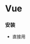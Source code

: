 # Vue

### 安装

- 直接用<script>引入

  ```html
  <html>
      <head>
          <script src="https://unpkg.com/vue/dist/vue.js"></script>
      </head>
      <body>
          <div id="app">
              {{name}}
      </div>
      </body>
  </html>
  
  <script>
  let app = new Vue({
          el: "#app",
          data:{
              name:'zzg',
          },
          methods:{},
      });
  </script>
  ```

- CDN

  ```html
  //适用于制作原型或学习
  <script src="https://cdn.jsdelivr.net/npm/vue/dist/vue.js"></script>
  ```

- NPM

  ```shell
  npm install vue
  ```

### 介绍

**Vue.js是什么**

**起步**

**声明式渲染**

```html
<html>
    <head>
        <script src="https://unpkg.com/vue/dist/vue.js"></script>
    </head>
    <body>
        <div id="app">
            {{name}}//文本插值
            <p v-bind:title='message'>pdd</p>//动态绑定
        </div>
    </body>
</html>

<script>
let myApp = new Vue({
        el: "#app",
        data:{
            name:'zzg',
            message:'this is pdd',
        },
        methods:{},
    });
</script>
```

v-bind:attribute称为指令，指令带有前缀v-，将p节点的titile attribute与Vue实例的message 属性保持一致

**条件与循环**

```html
<html>
    <head>
        <script src="https://unpkg.com/vue/dist/vue.js"></script>
    </head>
    <body>
        <div id="app">
            <!-- 条件 -->
            <a v-if="seen">你能看到我</a>
            <ol>
                <!-- 循环 -->
                <li v-for="todo in todos">
                    {{todo.text}}
                </li>
            </ol>
        </div>
    </body>
</html>

<script>
let myApp = new Vue({
        el: "#app",
        data:{
            seen:true,
            todos:[
                {
                    text:'abd',
                },
                {
                    text:'dsdsd',
                }
            ]
        },
        methods:{},
    });
</script>
```

**处理用户输入**

```html
<html>
    <head>
        <script src="https://unpkg.com/vue/dist/vue.js"></script>
    </head>
    <body>
        <div id="app">
            {{message}}
            <!-- v-on添加事件监听器 -->
            <button v-on:click='reverseMessage'>click</button>
            <!-- 绑定输入框和message属性 -->
            <input v-model='message'>
        </div>
    </body>
</html>

<script>
let myApp = new Vue({
        el: "#app",
        data:{
            message:'china',
        },
        methods:{
            reverseMessage(){
                //只更新了message属性的值，没有触碰dom，dom操作由Vue完成
                this.message=this.message.split('').reverse().join('');
            }
        },
    });
</script>
```

**组件化应用构建**

```html
<html>
    <head>
        <script src="https://unpkg.com/vue/dist/vue.js"></script>
    </head>
    <body>
        <div id="app">
            <ol>
                <!-- 为每个todo-item提供todo对象，因为todo对象是变量(内容是动态的),
                父组件中grocery的变化会导致todo-item组件中todo的变化 -->
                <todo-item v-for="grocery in groceryList" v-bind:todo='grocery' v-bind:key="grocery.id">
                </todo-item>
            </ol>
        </div>
    </body>
</html>

<script>
//定义一个名为todo-item的新组件
Vue.component('todo-item',{
    //todo-item组件接受一个prop，类似一个自定义属性名为todo
    props:['todo'],
    template:'<li>{{todo.text}}</li>'
});

let myApp = new Vue({
        el: "#app",
        data:{
            groceryList: [
                { id: 0, text: '蔬菜' },
                { id: 1, text: '奶酪' },
                { id: 2, text: '随便其它什么人吃的东西' },
            ],
        },
        methods:{
        },
    });
</script>
```

### Vue实例

**创建一个Vue实例**

每一个应用都是通过用Vue函数创建一个新的Vue实例开始的

```javascript
var  vm=new Vue({
	//选项
})
```

一个应用由一个通过new Vue创建的根Vue实例，以及可选的、嵌套的、可复用的组件树组成

**数据与方法**

当一个Vue实例被创建时，它将data对象中的所有property加入到Vue的响应式系统中

当property值发生改变，视图也会发生响应，匹配更新为新的值

```javascript
var data={a:1}

let app = new Vue({
        el: "#app",
        data:data,
        methods:{
        },
    });

console.log(vm.a===data.a);//true
//vm改变，data改变
vm.a=2;
console.log(data.a);//2
//data改变，vm中的data也改变
data.a=3;
console.log(vm.a);//3

//数据改变时，视图会重新渲染
//只有当实例被创建时就已经存在与data中的property才是响应式的
//如果添加一个新的property，此时b新property的改变不会触发视图的更新

//阻止修改现有的property，响应式系统将无法追踪变化，无法对视图进行更新
Object.freeze(data);

//其他有用的实例与方法
//前缀$与用户定义的property区分开
console.log(vm.$data===data);//true
console.log(vm.$el===document.getElementById('app'));//true

vm.$watch('a',function(newValue,oldValue){
    //a属性改变时调用
    console.log(newValue,oldValue);
})
```

**实例生命周期钩子**

每个Vue实例被创建时都要经过一系列的初始化过程（设置数据监听、编译模板、将实例挂载到DOM并在数据变化时更新DOM）

```javascript
let app = new Vue({
        el: "#app",
        data:{
            a:1,
        },
        //更新钩子
        updated:function(){
            console.log('updated');
        },
        //挂载完成的钩子
        mounted:function(){
            console.log('mounted');
        },
        //销毁钩子
        destroyed:function(){
            console.log('destroyed');
        },
        //创建完成钩子
        created:function(){
            console.log('created');
        },
        methods:{
            
        },
    });
```

***不要在在选项property或回调上使用箭头函数***

因为箭头函数没有this，this会作为变量一直向上级词法作用域查找

<img src="https://cn.vuejs.org/images/lifecycle.png" alt="Vue 实例生命周期" style="zoom:50%;" />

### 模板语法

基于HTML的模板语法，声明式的将DOM绑定至低层Vue实例的数据

在底层实现上，Vue将模板编译成虚拟DOM渲染函数

Vue能够智能计算出最少需要重新渲染多少组件，并将DOM操作次数减到最少

**插值**

- 文本插值

  使用Mustache语法（双大括号），msg发生改变时，插值处的内容都会更新

  ```html
  <span>Message:{{ msg }}</span>
  //v-once指令一次性的插值，数据改变时，插值处的内容不会更新
  <span v-once>这个将不会改变:{{ msg }}</span>
  ```

- 原始HTML

  rawHtml的属性值被作为HTML解析，会忽略解析property值中的数据绑定

  ```html
  <p>Using mustaches:{{rawHtml}}</p>
  <p>Using v-html directive: <span v-html="rawHtml"></span></p>
  ```

  只对可信内容使用HTML插值，不对用户提供的内容使用插值

- Attribute

  v-bind指令

  ```html
  <button v-bind:disabled="isButtonDisabled"></button>
  ```

  只要属性存在就为true，如果disabled attribute为null、undefined或false，则disabled attribute不会被包含在button元素中

- JS表达式

  所有的数据绑定，Vue都提供完全的JS表达式支持

  每个绑定都只能包含单个表达式

**指令**

- 参数

  一些指令能接受一个参数，在指令名后用冒号表示

  ```html
  <a v-bind:href="url"></a>
  <a v-on:click="doSomething"></a>
  ```

- 动态参数

  ```html
  <a v-bind:[attributeName]="url"></a>
  <a v-on:[eventName]='doSomething'></a>
  ```

- 修饰符

  以半角句号.指明的特殊后缀，指出一个指令应该以特殊方式绑定

  ```javascript
  <form v-on:submit.prevent="onSubmit"></form>
  ```

  .prevent告诉v-on指令对于触发的事件调用event.preventDefault()

**缩写**

- v-bind缩写

  ```html
  <a v-bind:href="url"></a>
  //缩写
  <a :href="url"></a>
  //动态参数
  <a :[key]="url"></a>
  ```

- v-on缩写

  ```html
  <a v-on:click="doSomething"></a>
  //缩写
  <a @click="doSomething"></a>
  //动态参数
  <a @[event]="doSomething"></a>
  ```

### 计算属性和侦听器

**计算属性**

模板内放入太多的逻辑会让模板过重难以维护

- 基础例子

  ```html
  <html>
      <head>
          <script src="https://unpkg.com/vue/dist/vue.js"></script>
      </head>
      <body>
          <div id="app">
              {{message}}
              {{reversedMessage}}
          </div>
      </body>
  </html>
  
  <script>
  
  let app = new Vue({
          el: "#app",
          data:{
              message:'china',
          },
          computed:{
              //计算属性的getter
              //vm.reversedMessage依赖于message
              reversedMessage:function(){
                  return this.message.split('').reverse().join('');
              }
          },
      });
  </script>
  ```

- 计算属性缓存与方法

  可以将同一函数定义为一个方法而不是计算属性，两种方式的最终结果相同。

  不同的是计算属性是基于响应式依赖进行缓存的。只在相关的响应式依赖发生改变时才会重新求值

  只要message没有发生改变，多次访问reversedMessage计算属性会立即返回之前的计算结果，而不必再次执行函数

  ```javascript
  computed: {
    now: function () {
      return Date.now()
    }
  }
  ```

  now属性将不会更新

- 计算属性 VS 侦听属性

- 计算属性的setter

  计算属性默认只有getter，不过需要时可以提供getter

  ```javascript
  computed: {
    fullName: {
      // getter
      get: function () {
        return this.firstName + ' ' + this.lastName
      },
      // setter
      set: function (newValue) {
        var names = newValue.split(' ')
        this.firstName = names[0]
        this.lastName = names[names.length - 1]
      }
    }
  }
  ```

**侦听器**

```html
<html>
    <head>
        <script src="https://unpkg.com/vue/dist/vue.js"></script>
    </head>
    <body>
        <div id="app">
            <P>
                Ask a yes/no question:
                <input v-model="question">
            </P>
            <p>{{answer}}</p>
        </div>
    </body>
</html>

<script>
let app = new Vue({
        el: "#app",
        data:{
            question:'',
            answer:'',
        },
        watch:{
            question:function(newQuestion,oldQuestion){
                this.answer='Waiting for you to stop typing';
                this.debounce(this.getAnswer,1000)();
            }
        },
        created:function(){
            this.debouncedGetAnswer=this.debounce(this.getAnswer,500);
        },
        computed:{
            //计算属性的getter
            reversedMessage:function(){
                return this.message.split('').reverse().join('');
            }
        },
        methods:{
            getAnswer:function(){
                this.answer='ok';
            },
            debounce:function(fn,delay){//防抖函数
                let timer=null;
                return function(){
                    if(timer)
                        clearTimeout(timer);
                    timer=setTimeout(fn,delay);
                }
            },
        }
    });
</script>
```

### Class与Style绑定

**绑定HTML Class**

```html
<div v-bind:class="{active:isActive}">
    active这个class是否存在取决于数据property isActive为true还是false
</div>
<div class="static" v-bind:class="{active:isActive,'text-danger':hasError}">
    v-bind:class可以与普通的class attribute共存
</div>
<div v-bind:class="classObject">
    绑定的数据对象classObject可以定义在data中，不必内联
</div>
<div v-bind:class="[activeClass,errorClass]">
    传一个数组，一个class列表
</div>
<div v-bind:class="[isActive ? activeClass: '', errorClass]">
    使用三元表达式
</div>
<div v-bind:class="[{active:isActive},errorClass]">
    在数组中也可以用对象
</div>
//当在一个自定义组件上使用class property时，这些class会被添加到组件的根元素上
//元素上已经存在的class不会被覆盖
```

**绑定内联样式**

```html
<div v-bind:style="{color:activeColor,fontSize:fontSize+'px'}">
    
</div>
<div v-bind:style="styleObject">
    直接绑定到样式对象上
</div>
<div v-bind:style="[baseStyles,overridingStyles]">
    数组语法将多个样式对象应用到同一个元素上
</div>
//当v-bind:style使用需要添加浏览器引擎前缀的CSS property时，自动侦测并添加相应的前缀
//Google -webkit-,Firefox -moz-,Opera -o-,IE -ms

//为style绑定中的property提供一个包含多个值的数组，常用于提供多个带前缀的值
<div :style="{ display: ['-webkit-box', '-ms-flexbox', 'flex'] }"></div>
```

### 条件渲染

**v-if**

用于条件性的渲染一块内容，内容只会在指令的表达式返回true时被渲染

```html
<h1 v-if="aweson">
    Vue is awesome
</h1>
<h1 v-else>Oh no</h1>
<template v-else>//v-else必须紧跟在v-if或v-else-if的元素后面，否则不会被识别
    <h1>Title</h1>
    <p把一个template元素当做不可见的包裹元素来切换多个元素，最终的渲染结果不会包含template元素</p>
</template>
<div v-if="type==='A'">
                A
</div>
<div v-else-if="type==='B'">//v-else-if与v-else类似
                B
</div>
<div v-else>
                not A or B
</div>
//用key管理可复用的元素，Vue会为了尽可能的高效的渲染元素，通常会复用已有元素而不是从头开始渲染
//下面的代码中切换loginType不会清除用户的输入，input不会被替换掉，只会替换它的一些属性如placeholder
<template v-if="loginType === 'username'">
  <label>Username</label>
  <input placeholder="Enter your username">
</template>
<template v-else>
  <label>Email</label>
  <input placeholder="Enter your email address">
</template>

//为每个input添加一个唯一的key attribute
//label标签仍然会被复用
<template v-if="loginType === 'username'">
  <label>Username</label>
  <input placeholder="Enter your username" key="username-input">
</template>
<template v-else>
  <label>Email</label>
  <input placeholder="Enter your email address" key="email-input">
</template>
```

**v-show**

```html
<h1 v-show="ok">//带有v-show的元素始终会被渲染并保留在DOM中，V-show只是简单的切换元素的Css property display
    Hello
</h1>
//v-show不支持template元素，也不支持v-else
```

**v-if vs v-show**

- v-if是真的条件渲染，它会确保在切换过程中条件块内的事件监听器和子组件适当的被销毁和重建
- v-if也是惰性的，如果在初始渲染条件为假，什么也不做，直到条件第一次变为真，才开始渲染条件块
- v-show不管初始条件是什么，元素总会被渲染，只是简单的基于CSS进行切换
- v-if有更高的切换开销，v-show有更高的初始渲染开销
- 如果需要频繁的进行切换，使用v-show；如果在运行时条件很少改变，使用v-if较好

**v-if 与v-for一起使用**

v-for比v-if具有更高的优先级

### 列表渲染

**用v-for把一个数组对应为一组元素**

```html
<html>
    <head>
        <script src="https://unpkg.com/vue/dist/vue.js"></script>
    </head>
    <body>
        <div id="app">
            //index为当前项的索引
            //可以用of替代in
            <li v-for="(item,index) in items" :key="item.message">
                {{item.message}}-{{index}}-{{parent}}//v-for中可以访问所有父作用域的property
            </li>
        </div>
    </body>
</html>

<script>
let app = new Vue({
        el: "#app",
        data:{
            parent:'parent',
            items:[
                {message:'Foo'},
                {message:'Bar'},
            ]
        }
    });
</script>
```

**在v-for里使用对象**

```html
<html>
    <head>
        <script src="https://unpkg.com/vue/dist/vue.js"></script>
    </head>
    <body>
        <div id="app">
            //index作为索引，name作为键名，value为键值
            //Object.keys()的结果进行遍历
            <div v-for="(value, name, index) in object">
                {{ index }}. {{ name }}: {{ value }}
            </div>
        </div>
    </body>
</html>

<script>
let app = new Vue({
        el: "#app",
        data:{
            object: {
                title: 'How to do lists in Vue',
                author: 'Jane Doe',
                publishedAt: '2016-04-10'
            },
        }
    });
</script>
```

**维护状态**

Vue更新使用v-for渲染的元素列表时，默认使用就地更新的策略

如果数据项的顺序被改变，Vue不会移动DOM元素来匹配数据项的顺序

就地更新每个元素，确保每个索引位置正确渲染

这种“就地更新”只适用于不依赖子组件状态或临时DOM状态的列表渲染输出

为v-for的每一项提供一个唯一key attribute，从而跟踪每个节点的身份，重用和重新排序现有元素

不要使用对象或数组等非基本类型值作为key

**数组更新检测**

- 变更方法

  数组对被侦听的数组的变更方法进行包裹，也会触发视图更新

  push/pop/shift/unshift/splice/sort/reverse

- 替换数组

  对于非变更方法，他们不会变更原始数组，总是返回一个新数组

  用新数组替换旧数组，用一个含有相同元素的数组去替换原来的数组非常高效

- 注意事项

  由于JS的限制，Vue不能检测数组和对象的变化

**显示过滤/排序后的结果**

```html
<html>
    <head>
        <script src="https://unpkg.com/vue/dist/vue.js"></script>
    </head>
    <body>
        <div id="app">
            <div v-for="n in evenNumbers">
                {{n}}
            </div>
            <ul v-for="set in sets">
                <li v-for="n in even(set)">
                    {{n}}
                </li>
            </ul>
        </div>
    </body>
</html>

<script>
let app = new Vue({
        el: "#app",
        data:{
            numbers:[1,2,3,4,5],
            sets:[[1,2,3,4,5],[6,7,8,9]]
        },
        computed:{//计算属性
            evenNumbers:function(){
                return this.numbers.filter(function(number){
                    return number%2===0;
                })
            }
        },
        methods:{//方法
            even:function(numbers){
                return numbers.filter(function(number){
                    return number%2===0;
                })
            }
        }
    });
</script>
```

**在v-for里使用值范围**

```html
<div v-for="n in 10">
      {{n}}
</div>
```

**在template上使用v-for**

渲染一段包含多个元素的内容

**v-for和v-if一同使用**

处于同一节点时，v-for的优先级比v-if更高

v-if将分别重复运行于每个for循环中，适用于只想为部分项渲染节点时

```html
<li v-for="todo in todos" v-if="!todo.isCoomplete">
	//只渲染未完成的todo
</li>
//有条件的跳过循环的执行，可以将v-if置于外层元素
<ul v-if="todo.length">
    <li v-if="!todo.isCoomplete">
	</li>
</ul>
<p v-else>
    No todos left
</p>
```

**在组件上使用v-for**

```html
<html>
    <head>
        <script src="https://unpkg.com/vue/dist/vue.js"></script>
    </head>
    <body>
        <div id="todo-list-example">
            <form v-on:submit.prevent="addNewTodo">
              <label for="new-todo">Add a todo</label>
              <input
                v-model="newTodoText"
                id="new-todo"
                placeholder="E.g. Feed the cat"
              >
              <button>Add</button>
            </form>
            <ul>
              <li
                is="todo-item"//在ul元素内只有li元素会被看做有效内容
                v-for="(todo, index) in todos"
                v-bind:key="todo.id"
                v-bind:title="todo.title"
                v-on:remove="todos.splice(index, 1)"
              ></li>
            </ul>
          </div>
    </body>
</html>

<script>
Vue.component('todo-item', {
  template: '\
    <li>\
      {{ title }}\
      <button v-on:click="$emit(\'remove\')">Remove</button>\
    </li>\
  ',
  props: ['title']
})

new Vue({
  el: '#todo-list-example',
  data: {
    newTodoText: '',
    todos: [
      {
        id: 1,
        title: 'Do the dishes',
      },
      {
        id: 2,
        title: 'Take out the trash',
      },
      {
        id: 3,
        title: 'Mow the lawn'
      }
    ],
    nextTodoId: 4
  },
  methods: {
    addNewTodo: function () {
      this.todos.push({
        id: this.nextTodoId++,
        title: this.newTodoText
      })
      this.newTodoText = ''
    }
  }
})
</script>
```

### 事件处理

**监听事件**

**事件处理方法**

**内联处理器中的方法**

在内联处理器中访问原始的DOM事件，用特殊变量$event传入方法

```html
<html>
    <head>
        <script src="https://unpkg.com/vue/dist/vue.js"></script>
    </head>
    <body>
        <div id="todo-list-example">
            <button v-on:click="warn($event)">Submit</button>
        </div>
    </body>
</html>

<script>
new Vue({
  el: '#todo-list-example',
  data: {
    
  },
  methods: {
    warn:function(e){
        if(e){
            e.preventDefault()
        }
        alert('ok');
    }
  }
})
</script>
```

**事件修饰符**

```html
<!-- 阻止单击事件继续传播 -->
<a v-on:click.stop="doThis"></a>

<!-- 提交事件不再重载页面 -->
<form v-on:submit.prevent="onSubmit"></form>

<!-- 修饰符可以串联 -->
<a v-on:click.stop.prevent="doThat"></a>

<!-- 只有修饰符 -->
<form v-on:submit.prevent></form>

<!-- 添加事件监听器时使用事件捕获模式 -->
<!-- 即内部元素触发的事件先在此处理，然后才交由内部元素进行处理 -->
<div v-on:click.capture="doThis">...</div>

<!-- 只当在 event.target 是当前元素自身时触发处理函数 -->
<!-- 即事件不是从内部元素触发的 -->
<div v-on:click.self="doThat">...</div>

//修饰符的顺序很重要
//v-on:click.prevent.self会阻止所有点击，v-on:click.self.prevent只会阻止对元素自身的点击

<!-- 点击事件将只会触发一次 -->
<a v-on:click.once="doThis"></a>//.once修饰符还能被用到自定义的组件事件上

<!-- 滚动事件的默认行为 (即滚动行为) 将会立即触发 -->
<!-- 而不会等待 `onScroll` 完成  -->
<!-- 这其中包含 `event.preventDefault()` 的情况 -->
<div v-on:scroll.passive="onScroll">...</div>
//不要把.passive和.prevent一起使用，因为.prevent会被忽略，.passive会告诉浏览器你不想阻止事件的默认行为
```

**按键修饰符**

```html
<!-- 只有在 `key` 是 `Enter` 时调用 `vm.submit()` -->
<input v-on:keyup.enter="submit">
<input v-on:keyup.page-down="onPageDown">
```

**按键码**

**系统修饰符**

**为什么在HTML中监听事件**

- 可以轻松定位在JS中定义的方法
- 不需要在JS中手动绑定事件，代码可以是纯粹的逻辑，与DOM解耦
- 当一个ViewModel被销毁时，所有事件处理器自动删除

### 表单输入绑定

### 组件基础

**基本示例**

```html
<html>
    <head>
        <script src="https://unpkg.com/vue/dist/vue.js"></script>
    </head>
    <body>
        <div id="components-demo">
            <button-counter></button-counter>
        </div>
    </body>
</html>

<script>
// 定义一个名为 button-counter 的新组件
//组件和new Vue一样都接受data、created、mounted等选项，唯独不接收根实例独有的el
Vue.component('button-counter', {
  data: function () {//data必须是一个函数，所以每个实例才可以维护一份被返回对象的独立的拷贝
    return {
      count: 0
    }
  },
  template: '<button v-on:click="count++">You clicked me {{ count }} times.</button>'
})

new Vue({ el: '#components-demo' })
</script>
```

**组件的复用**

```html
<div id="components-demo">
  <button-counter></button-counter>
  <button-counter></button-counter>
  <button-counter></button-counter>
    //点击按钮时，每个组件都会各自独立维护它的count，因为每用一次组件，就会有一个它的新实例被创建
</div>
```

**组件的组织**

一个应用通常以一棵嵌套的组件树的形式来组织

注册类型：全局注册和局部注册

以Vue.component全局注册的组件可以用在被注册后的任何通过new Vue新创建的Vue根实例

包括组件树中的所有子组件的模板中

**通过Prop向子组件传递数据**

```html
<html>
    <head>
        <script src="https://unpkg.com/vue/dist/vue.js"></script>
    </head>
    <body>
        <div id="components-demo">
            <blog-post
                v-for="post in posts"
                v-bind:key="post.id"
                v-bind:title="post.title"
            ></blog-post>
        </div>
    </body>
</html>

<script>
Vue.component('blog-post', {
  props: ['title'],
  template: '<h3>{{ title }}</h3>'
})

new Vue({
  el: '#components-demo',
  data: {
    posts: [
      { id: 1, title: 'My journey with Vue' },
      { id: 2, title: 'Blogging with Vue' },
      { id: 3, title: 'Why Vue is so fun' }
    ]
  }
})
</script>
```

**单个根元素**

将组件模板的内容包裹在一个父元素内

```html
<html>
    <head>
        <script src="https://unpkg.com/vue/dist/vue.js"></script>
    </head>
    <body>
        <div id="components-demo">
            <blog-post
                v-for="post in posts"
                v-bind:key="post.id"
                v-bind:post="post"
            ></blog-post>
        </div>
    </body>
</html>

<script>
Vue.component('blog-post', {
  props: ['post'],
  template: `
    <div class="blog-post">
      <h3>{{ post.title }}</h3>
      <div v-html="post.content"></div>
    </div>
  `
})

new Vue({
  el: '#components-demo',
  data: {
    posts: [
      { id: 1, title: 'My journey with Vue' },
      { id: 2, title: 'Blogging with Vue' },
      { id: 3, title: 'Why Vue is so fun' }
    ]
  }
})
</script>
```

**监听子组件事件**

```html
<html>
    <head>
        <script src="https://unpkg.com/vue/dist/vue.js"></script>
    </head>
    <body>
        <div id="blog-posts-events-demo">
            <div :style="{ fontSize: postFontSize + 'em' }">
              <blog-post
                v-for="post in posts"
                v-bind:key="post.id"
                v-bind:post="post"
                v-on:enlarge-text="postFontSize+=0.1"//接收事件
                v-on:enlarge-text="postFontSize+=$event"//$event接收传入的参数
                v-on:enlarge-text="onLargeText"
              ></blog-post>
            </div>
          </div>
    </body>
</html>

<script>
Vue.component('blog-post', {
  props: ['post'],
  template: `
    <div class="blog-post">
      <h3>{{ post.title }}</h3>
      <button v-on:click="$emit('enlarge-text')">//提交事件
	  <button v-on:click="$emit('enlarge-text',0.1)">//0.1作为参数上传
        Enlarge text
      </button>
      <div v-html="post.content"></div>
    </div>
  `
})

new Vue({
  el: '#blog-posts-events-demo',
  data: {
    posts: [
        { id: 1, title: 'My journey with Vue' },
        { id: 2, title: 'Blogging with Vue' },
        { id: 3, title: 'Why Vue is so fun' }
    ],
    postFontSize: 1
  },
    methods:{
        onLargeText:function(amount){
          this.postFontSize+=amount;
      	}
    }
})
</script>
```

**在组件上使用v-model**

**通过插槽分发内容**

```html
<html>
    <head>
        <script src="https://unpkg.com/vue/dist/vue.js"></script>
    </head>
    <body>
        <div id="blog-posts-events-demo">
            <alert-box>
                //自定义组件之间的内容原本不会显示，不过可以通过slot进行显示
                Something bad happened.
            </alert-box>
        </div>
    </body>
</html>

<script>
Vue.component('alert-box', {
  template: `
    <div class="demo-alert-box">
      <strong>Error!</strong>
      <slot></slot>
    </div>
  `
})

new Vue({
  el: '#blog-posts-events-demo',
  data: {
    
  },
  methods:{
      
  }
})
</script>
```

**动态组件**

在不同组件之间进行动态切换，比如一个多标签的界面

```html
<!-- 组件会在 `currentTabComponent` 改变时改变 -->
<component v-bind:is="currentTabComponent"></component>
```

**解析DOM模板时的注意事项**

有些HTML元素，如ul、ol、table、select，对于哪些元素可以出现在其内部有严格限制

li、tr、option只能出现在某些特定元素内部

```html
<table>
  <blog-post-row></blog-post-row>//blog-post-row内的内容会被作为无效内容提升到外部，渲染出错
</table>
//变通办法
<table>
  <tr is="blog-post-row"></tr>
</table>
```

不存在限制的情况

- 字符串（如template:''）

- 单文件组件(.vue)

- <script type="text/x-template">

### **深入响应式原理**

**如何追踪变化**

当一个普通的JS对象传入Vue实例作为data选项，Vue将遍历次对象所有property，并使用Object.defineProperty

将这些property全部转为getter/setter

这些getter/setter对用户不可见，但是在内部能让Vue追踪依赖，在property被访问或修改时通知变更

每个组件实例都对应一个watcher实例，它会在组件渲染的过程中国把接触过的数据property记录为依赖，当依赖项的setter触发时，会通知watcher，使它关联的组件重新渲染

**检测变化中的注意事项**

- 对于对象

  Vue无法检测property的添加或移除

  由于Vue会在初始化实例时对property执行getter/setter转化，所以property必须在data对象上存在才能被Vue转换为响应式

  ```javascript
  var vm = new Vue({
    data:{
      a:1
    }
  })
  
  // `vm.a` 是响应式的
  
  vm.b = 2
  // `vm.b` 是非响应式的
  //对于已经创建的Vue实例，Vue不允许动态添加根级别的响应式property
  //可以使用Vue.set(object,propertyName,value)方法向嵌套对象添加响应式property
  Vue.set(vm.someObject,'b',2);
  vm.$set(vm.someObject,'b',2);
  //为已有对象赋值多个新property
  //用源对象与要混合进去的对象的property一起创建一个新对象
  vm.someObject=Object.assign({},vm.someObject,{a:1,b:2});
  ```

- 对于数组

  Vue不能检测到的数组的变动

  - 利用索引直接设置一个数组想时，vm.items[0]=1
  - 修改数组的长度，vm.items.length=2

  ```javascript
  var vm = new Vue({
    data: {
      items: ['a', 'b', 'c']
    }
  })
  vm.items[1] = 'x' // 不是响应性的
  
  vm.$set(vm.items,1,'x');
  vm.items.splice(1,1,'x');
  
  vm.items.length = 2 // 不是响应性的
  ```

**声明响应式property**

由于Vue不允许动态添加根级响应式property，

必须在初始化实例前声明所有根级响应式property，哪怕只是一个空值

**异步更新队列**

Vue在更新DOM时是异步执行的

只要侦听到数据变化，Vue会开启一个队列，并华冲在同一事件循环中发生的所有数据变更

如果同一个watcher被多次触发，只会被推入到队列中一次

这种在缓冲时去除重复数据对于避免不必要的计算和DOM操作非常重要

在下一个事件循环tick中，Vue刷新队列并执行实际的工作

Vue在内部对异步队列尝试采用原生的Promise.then、MutationObserver和setImmediate

如果执行环境不支持，会采用setTimeout(fn,0)代替

```javascript
//当你设置vm.someData='new value' ,该组件不会立即重新渲染
//当刷新队列时，组件会在下一个时间循环tick中更新
//如果想基于更新后的DOM做点什么，可以在数据变化之后立即使用Vue.nextTick(callback)
//回调函数将在DOM更新完成后备调用
var vm = new Vue({
  el: '#example',
  data: {
    message: '123'
  }
})
vm.message = 'new message' // 更改数据
vm.$el.textContent === 'new message' // false
Vue.nextTick(function () {
  vm.$el.textContent === 'new message' // true
})
Vue.component('example', {
  template: '<span>{{ message }}</span>',
  data: function () {
    return {
      message: '未更新'
    }
  },
  methods: {
    updateMessage: function () {
      this.message = '已更新'
      console.log(this.$el.textContent) // => '未更新'
      this.$nextTick(function () {
        console.log(this.$el.textContent) // => '已更新'
      })
    }
  }
})
methods: {
  updateMessage: async function () {
    this.message = '已更新'
    console.log(this.$el.textContent) // => '未更新'
    await this.$nextTick()
    console.log(this.$el.textContent) // => '已更新'
  }
}
```

